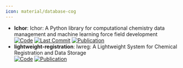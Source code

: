 ```yaml
---
icon: material/database-cog
---
```


- **Ichor**: Ichor: A Python library for computational chemistry data management and machine learning force field development  
		[![Code](https://img.shields.io/github/stars/popelier-group/ichor?style=for-the-badge&logo=github)](https://github.com/popelier-group/ichor) [![Last Commit](https://img.shields.io/github/last-commit/popelier-group/ichor?style=for-the-badge&logo=github)](https://github.com/popelier-group/ichor) [![Publication](https://img.shields.io/badge/Publication-Citations:0-blue?style=for-the-badge&logo=bookstack)](https://doi.org/10.1002/jcc.27477) 
- **lightweight-registration**: lwreg: A Lightweight System for Chemical Registration and Data Storage  
	[![Code](https://img.shields.io/badge/Code-Repository-blue?style=for-the-badge)](https://github.com/rinikerlab/lightweight-registration/tree/main) [![Publication](https://img.shields.io/badge/Publication-Citations:0-blue?style=for-the-badge&logo=bookstack)](https://doi.org/10.1021/acs.jcim.4c01133) 
